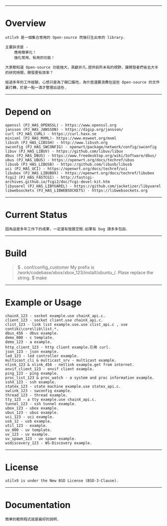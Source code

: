 ---------------------------------------
# Overview
	utilx9 是一個集合常用的 Open-source 而後衍生出來的 library.

	主要訴求是 -
		應用簡單化！
		強化常用、有用的功能！

	大家都知道 Open-source 功能強大，貢獻非凡.提供前所未有的視野，讓開發者們省去大半的研究時間，開發更有效率？

	經過多年的工作經驗，心想只是為了糊口飯吃，為什麼還要浪費在這些 Open-source 的文件裏打轉，於是一點一滴才整理出這些.


---------------------------------------
# Depend on
	openssl (PJ_HAS_OPENSSL) - https://www.openssl.org
	jansson (PJ_HAS_JANSSON) - https://digip.org/jansson/
	curl (PJ_HAS_CURL) - https://curl.haxx.se
	minixml (PJ_HAS_MXML)- https://www.msweet.org/mxml
	libssh (PJ_HAS_LIBSSH) - http://www.libssh.org
	swconfig (PJ_HAS_SWCONFIG) - openwrt/package/network/config/swconfig
	libuv (PJ_HAS_LIBUV) - https://github.com/libuv/libuv
	dbus (PJ_HAS_DBUS) - https://www.freedesktop.org/wiki/Software/dbus/
	ubus (PJ_HAS_UBUS) - https://openwrt.org/docs/techref/ubus
	libusb (PJ_HAS_LIBUSB) - https://github.com/libusb/libusb
	uci (PJ_HAS_UCI) - https://openwrt.org/docs/techref/uci
	libubox (PJ_HAS_LIBUBOX) - https://openwrt.org/docs/techref/libubox
	fcgi2 (PJ_HAS_FASTCGI) - http://fastcgi-archives.github.io/fcgi2/doc/fcgi-devel-kit.htm
	libyuarel (PJ_HAS_LIBYUAREL) - https://github.com/jacketizer/libyuarel
	libwebsockets (PJ_HAS_LIBWEBSOCKETS) - https://libwebsockets.org


---------------------------------------
# Current Status
	因為這是多年工作下的成果，一定還有發展空間.如果有 bug 請多多包函.


---------------------------------------
# Build
> $ . conf/config_customer
	My prefix is /work/codebase/xbox/xbox_123/install/ubuntu_/.
	Plase replace the string.
> $ make


---------------------------------------
# Example or Usage
	chainX_123 - socket example.use chainX_api.c.
	client_123 - socket client.use chainX_api.c.
	clist_123 - link list example.use.use clist_api.c , use contiki\core\lib\list.*.
	dbus_456 - dbus example.
	demo_000 - c template.
	demo_123 - a example.
	http_client_123 - http client example.引用 curl.
	json_123 - json example.
	led_123 - led controller example.
	multicast_cli & multicast_srv - multicast example.
	nlink_123 & nlink_456 - netlink example.get from internet.
	onvif_client_123 - onvif client example.
	ping_123 - ping example.
	proc_list_123 & proc_watch - a system and proc information example.
	sshX_123 - ssh example.
	statex_123 - state machine example.use statex_api.c.
	swlink_123 - swconfig example.
	thread_123 - thread example.
	tty_123 - a tty example.use chainX_api.c.
	tunnel_123 - ssh tunnel example.
	ubox_123 - ubox example.
	ubus_123 - ubus example.
	uci_123 - uci example.
	usb_12 - usb example.
	util_123 - example.
	uv_000 - uv template.
	uv_123 - uv example.
	uv_spawn_123 - uv spawn example.
	wsdiscovery_123 - WS-Discovery example.


---------------------------------------
# License
	utilx9 is under the New BSD License (BSD-3-Clause).


---------------------------------------
# Documentation
	簡單的範例程式就是最好的說明.
